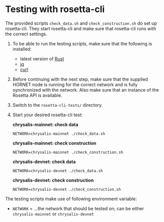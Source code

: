 # Testing with rosetta-cli

The provided scripts `check_data.sh` and `check_construction.sh` do set up rosetta-cli. They start rosetta-cli and make sure that rosetta-cli runs with the correct settings.

1) To be able to run the testing scripts, make sure that the following is installed:
    - latest version of [Rust](https://www.rust-lang.org/tools/install)
    - [jq](https://stedolan.github.io/jq/)
    - [curl](https://curl.se/download.html)

2) Before continuing with the next step, make sure that the supplied HORNET node is running for the correct network and is fully synchronized with the network. Also make sure that an instance of the Rosetta API is available.
3) Switch to the `rosetta-cli-tests/` directory.
4) Start your desired rosetta-cli test:

    **chrysalis-mainnet: check data**
    ```
    NETWORK=chrysalis-mainnet ./check_data.sh
    ```
    **chrysalis-mainnet: check construction**
    ```
    NETWORK=chrysalis-mainnet ./check_construction.sh
    ```   
    **chrysalis-devnet: check data**
    ```
    NETWORK=chrysalis-devnet ./check_data.sh
    ```
    **chrysalis-devnet: check construction**
    ```
    NETWORK=chrysalis-devnet ./check_construction.sh
    ```
   
The testing scripts make use of following environment variable:
- `NETWORK` = ...the network that should be tested on; can be either `chrysalis-mainnet` or `chrysalis-devnet`
